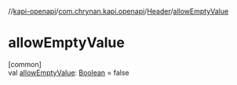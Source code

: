 //[kapi-openapi](../../../index.md)/[com.chrynan.kapi.openapi](../index.md)/[Header](index.md)/[allowEmptyValue](allow-empty-value.md)

# allowEmptyValue

[common]\
val [allowEmptyValue](allow-empty-value.md): [Boolean](https://kotlinlang.org/api/latest/jvm/stdlib/kotlin/-boolean/index.html) = false
